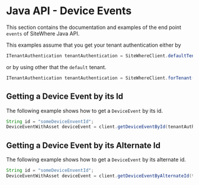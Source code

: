 # Java API - Device Events

<Seo/>

This section contains the documentation and examples of the end point `events` of SiteWhere Java API.

This examples assume that you get your tenant authentication either by

```java
ITenantAuthentication tenantAuthentication = SiteWhereClient.defaultTenant();
```

or by using other that the `default` tenant.

```java
ITenantAuthentication tenantAuthentication = SiteWhereClient.forTenant("token", "auth");
```

## Getting a Device Event by its Id

The following example shows how to get a `DeviceEvent` by its id.

```java
String id = "someDeviceEnventId";
DeviceEventWithAsset deviceEvent = client.getDeviceEventById(tenantAuthentication, id);
```

## Getting a Device Event by its Alternate Id

The following example shows how to get a `DeviceEvent` by its alternate id.

```java
String id = "someDeviceEnventId";
DeviceEventWithAsset deviceEvent = client.getDeviceEventByAlternateId(tenantAuthentication, id);
```
